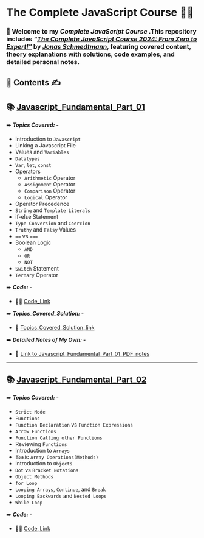 # **The Complete JavaScript Course 👨‍💻**


### 👋 Welcome to my ***Complete JavaScript Course*** .This repository includes ***"[The Complete JavaScript Course 2024: From Zero to Expert!"](https://www.udemy.com/course/the-complete-javascript-course/)*** by ***[Jonas Schmedtmann](https://x.com/jonasschmedtman)***, featuring covered content, theory explanations with solutions, code examples, and detailed personal notes.


 ##  📂 **Contents** ✍️

## 📚 [Javascript_Fundamental_Part_01](./Section-02-Javascript_Fundamental_Part_01)

 ➡️  ***Topics Covered: -***
 - Introduction to `Javascript`
 - Linking a Javascript File
 - Values and `Variables`
 - `Datatypes`
 - `Var`, `let`, `const`
 - Operators
   - `Arithmetic` Operator
   - `Assignment` Operator
   - `Comparison` Operator
   - `Logical` Operator
 - Operator Precedence
 - `String` and `Template Literals`
 - if-else Statement
 - `Type Conversion` and `Coercion`
 - `Truthy` and `Falsy` Values
 - `==` vs `===`
 - Boolean Logic
   - `AND`
   - `OR`
   - `NOT`
- `Switch` Statement
- `Ternary` Operator

➡️ ***Code: -***
  - 👨‍💻 [Code_Link](./Section-02-Javascript_Fundamental_Part_01/Code)

➡️ ***Topics_Covered_Solution: -***
 - 📘 [Topics_Covered_Solution_link](Section-02-Javascript_Fundamental_Part_01/Theory/Topics_Covered_Solution.md)

➡️ ***Detailed Notes of My Own: -***
- 📘 [Link to Javascript_Fundamental_Part_01_PDF_notes](./Section-02-Javascript_Fundamental_Part_01/Theory/JavaScript_Fundamentals_Part_1_Own_Detail_Notes.pdf)
- ---

## 📚 [Javascript_Fundamental_Part_02](./Section-03-Javascript_Fundamental_Part_02/Code)

➡️  ***Topics Covered: -***

- `Strict Mode`
- `Functions`
- `Function Declaration` vs `Function Expressions`
- `Arrow Functions`
- `Function Calling other Functions`
- Reviewing `Functions`
- Introduction to `Arrays`
- Basic `Array Operations(Methods)`
- Introduction to `Objects`
- `Dot` vs `Bracket Notations`
- `Object Methods`
- `for Loop`
- `Looping Arrays`, `Continue`, and `Break`
- `Looping Backwards` and `Nested Loops`
- `While Loop`
  
➡️ ***Code: -***
  - 👨‍💻 [Code_Link](./Section-03-Javascript_Fundamental_Part_02/Code)
